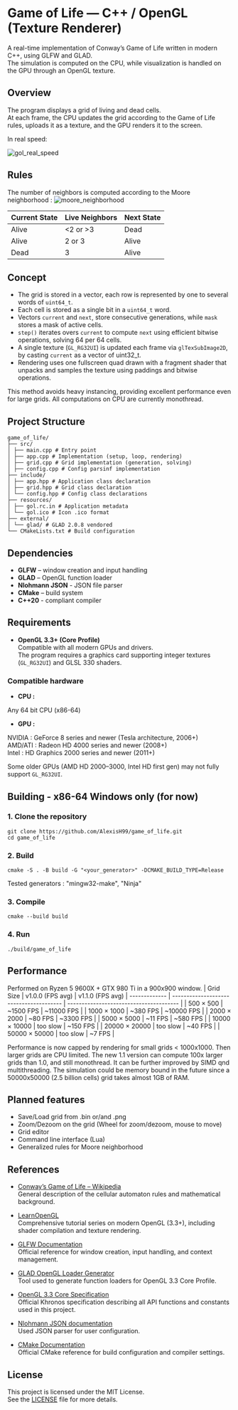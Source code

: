 # Game of Life — C++ / OpenGL (Texture Renderer)

A real-time implementation of Conway’s Game of Life written in modern C++, using GLFW and GLAD.  
The simulation is computed on the CPU, while visualization is handled on the GPU through an OpenGL texture.

## Overview

The program displays a grid of living and dead cells.  
At each frame, the CPU updates the grid according to the Game of Life rules, uploads it as a texture, and the GPU renders it to the screen.

In real speed:

![gol_real_speed](https://i.imgur.com/E2rxiD0.gif)

## Rules

The number of neighbors is computed according to the Moore neighborhood :
![moore_neighborhood](https://upload.wikimedia.org/wikipedia/commons/thumb/4/4d/Moore_neighborhood_with_cardinal_directions.svg/375px-Moore_neighborhood_with_cardinal_directions.svg.png)  

| Current State | Live Neighbors | Next State |
| ------------- | -------------- | ---------- |
| Alive         | <2 or >3       | Dead       |
| Alive         | 2 or 3         | Alive      |
| Dead          | 3              | Alive      |

## Concept

- The grid is stored in a vector, each row is represented by one to several words of `uint64_t`.
- Each cell is stored as a single bit in a `uint64_t` word.  
- Vectors `current` and `next`, store consecutive generations, while `mask` stores a mask of active cells.
- `step()` iterates overs `current` to compute `next` using efficient bitwise operations, solving 64 per 64 cells.  
- A single texture (`GL_RG32UI`) is updated each frame via `glTexSubImage2D`, by casting `current` as a vector of uint32_t.  
- Rendering uses one fullscreen quad drawn with a fragment shader that unpacks and samples the texture using paddings and bitwise operations.

This method avoids heavy instancing, providing excellent performance even for large grids. All computations on CPU are currently monothread.

## Project Structure

````
game_of_life/
├── src/
│ ├── main.cpp # Entry point
│ ├── app.cpp # Implementation (setup, loop, rendering)
│ ├── grid.cpp # Grid implementation (generation, solving)
│ ├── config.cpp # Config parsinf implementation
├── include/
│ ├── app.hpp # Application class declaration
│ ├── grid.hpp # Grid class declaration
│ └── config.hpp # Config class declarations
├── resources/
│ ├── gol.rc.in # Application metadata
│ └── gol.ico # Icon .ico format
├── external/
│ └── glad/ # GLAD 2.0.8 vendored
└── CMakeLists.txt # Build configuration
````

## Dependencies

- **GLFW** – window creation and input handling  
- **GLAD** – OpenGL function loader
- **Nlohmann JSON** - JSON file parser  
- **CMake** – build system  
- **C++20** - compliant compiler

## Requirements

- **OpenGL 3.3+ (Core Profile)**  
  Compatible with all modern GPUs and drivers.  
  The program requires a graphics card supporting integer textures (`GL_RG32UI`) and GLSL 330 shaders.

### Compatible hardware
- **CPU :**

Any 64 bit CPU (x86-64)

- **GPU :**

NVIDIA : GeForce 8 series and newer (Tesla architecture, 2006+)  
AMD/ATI : Radeon HD 4000 series and newer (2008+)  
Intel : HD Graphics 2000 series and newer (2011+) 

Some older GPUs (AMD HD 2000–3000, Intel HD first gen) may not fully support `GL_RG32UI`. 

## Building - x86-64 Windows only (for now)

### 1. Clone the repository

```
git clone https://github.com/AlexisH99/game_of_life.git
cd game_of_life
```

### 2. Build

```
cmake -S . -B build -G "<your_generator>" -DCMAKE_BUILD_TYPE=Release
```
Tested generators : "mingw32-make", "Ninja"

### 3. Compile

```
cmake --build build
```

### 4. Run

```
./build/game_of_life
```

## Performance

Performed on Ryzen 5 9600X + GTX 980 Ti in a 900x900 window.
| Grid Size     | v1.0.0 (FPS avg)                        | v1.1.0 (FPS avg)
| ------------- | --------------------------------------- | --------------------------------------- |
| 500 × 500     | ~1500 FPS                               | ~11000 FPS                              |
| 1000 × 1000   | ~380 FPS                                | ~10000 FPS                              |
| 2000 × 2000   | ~80 FPS                                 | ~3300 FPS                               |
| 5000 × 5000   | ~11 FPS                                 | ~580 FPS                                |
| 10000 × 10000 |   too slow                              | ~150 FPS                                |
| 20000 × 20000 |   too slow                              | ~40 FPS                                 |
| 50000 × 50000 |   too slow                              | ~7 FPS                                  |

Performance is now capped by rendering for small grids < 1000x1000. Then larger grids are CPU limited.
The new 1.1 version can compute 100x larger grids than 1.0, and still monothread. It can be further improved by SIMD qnd multithreading.
The simulation could be memory bound in the future since a 50000x50000 (2.5 billion cells) grid takes almost 1GB of RAM.

## Planned features

- Save/Load grid from .bin or/and .png
- Zoom/Dezoom on the grid (Wheel for zoom/dezoom, mouse to move)
- Grid editor
- Command line interface (Lua)
- Generalized rules for Moore neighborhood

## References

- [Conway’s Game of Life – Wikipedia](https://en.wikipedia.org/wiki/Conway%27s_Game_of_Life)  
  General description of the cellular automaton rules and mathematical background.

- [LearnOpenGL](https://learnopengl.com/)  
  Comprehensive tutorial series on modern OpenGL (3.3+), including shader compilation and texture rendering.

- [GLFW Documentation](https://www.glfw.org/docs/latest/)  
  Official reference for window creation, input handling, and context management.

- [GLAD OpenGL Loader Generator](https://glad.dav1d.de/)  
  Tool used to generate function loaders for OpenGL 3.3 Core Profile.

- [OpenGL 3.3 Core Specification](https://registry.khronos.org/OpenGL/specs/gl/glspec33.core.pdf)  
  Official Khronos specification describing all API functions and constants used in this project.
  
- [Nlohmann JSON documentation](https://json.nlohmann.me/)  
  Used JSON parser for user configuration. 

- [CMake Documentation](https://cmake.org/documentation/)  
  Official CMake reference for build configuration and compiler settings.

## License

This project is licensed under the MIT License.  
See the [LICENSE](./LICENSE) file for more details.

